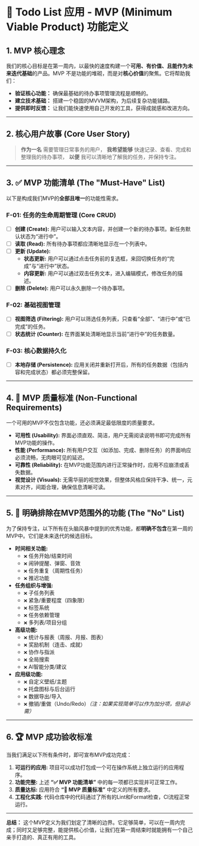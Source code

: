 # 🎯 Todo List 应用 - MVP (Minimum Viable Product) 功能定义

## **1. MVP 核心理念**

我们的核心目标是在第一周内，以最快的速度构建一个**可用、有价值、且能作为未来迭代基础**的产品。MVP 不是功能的堆砌，而是对**核心价值**的聚焦。它将帮助我们：

- **验证核心功能：** 确保最基础的待办事项管理流程是顺畅的。
- **建立技术基础：** 搭建一个稳固的MVVM架构，为后续复杂功能铺路。
- **提供即时反馈：** 让我们能快速使用自己开发的工具，获得成就感和改进方向。

---

## **2. 核心用户故事 (Core User Story)**

> **作为一名** 需要管理日常事务的用户，
> **我希望能够** 快速记录、查看、完成和整理我的待办事项，
> **以便** 我可以清晰地了解我的任务，并保持专注。

---

## **3. ✅ MVP 功能清单 (The "Must-Have" List)**

以下是构成我们MVP的**全部且唯一**的功能性需求。

### **F-01: 任务的生命周期管理 (Core CRUD)**

- [ ] **创建 (Create):** 用户可以输入文本内容，并创建一个新的待办事项。新任务默认状态为“进行中”。
- [ ] **读取 (Read):** 所有待办事项都应清晰地显示在一个列表中。
- [ ] **更新 (Update):**
  - **状态更新:** 用户可以通过点击任务前的复选框，来回切换任务的“完成”与“进行中”状态。
  - **内容更新:** 用户可以通过双击任务文本，进入编辑模式，修改任务的描述。
- [ ] **删除 (Delete):** 用户可以永久删除一个待办事项。

### **F-02: 基础视图管理**

- [ ] **视图筛选 (Filtering):** 用户可以筛选任务列表，只查看“全部”、“进行中”或“已完成”的任务。
- [ ] **状态统计 (Counter):** 在界面某处清晰地显示当前“进行中”的任务数量。

### **F-03: 核心数据持久化**

- [ ] **本地存储 (Persistence):** 应用关闭并重新打开后，所有的任务数据（包括内容和完成状态）都必须完整保留。

---

## **4. 💎 MVP 质量标准 (Non-Functional Requirements)**

一个可用的MVP不仅包含功能，还必须满足最低限度的质量要求。

- **可用性 (Usability):** 界面必须直观、简洁，用户无需阅读说明书即可完成所有MVP功能的操作。
- **性能 (Performance):** 所有用户交互（如添加、完成、删除任务）的界面响应必须流畅，无肉眼可见的延迟。
- **可靠性 (Reliability):** 在MVP功能范围内进行正常操作时，应用不应崩溃或丢失数据。
- **视觉设计 (Visuals):** 无需华丽的视觉效果，但整体风格应保持干净、统一，元素对齐，间距合理，确保信息清晰可读。

---

## **5. 🚫 明确排除在MVP范围外的功能 (The "No" List)**

为了保持专注，以下所有在头脑风暴中提到的优秀功能，都**明确不包含**在第一周的MVP中。它们是未来迭代的候选目标。

- **时间相关功能:**
  - `❌` 任务开始/结束时间
  - `❌` 闹钟提醒、弹窗、音效
  - `❌` 任务重复（周期性任务）
  - `❌` 推迟功能
- **任务组织与增强:**
  - `❌` 子任务列表
  - `❌` 紧急/重要程度（四象限）
  - `❌` 标签系统
  - `❌` 任务依赖管理
  - `❌` 多列表/项目分组
- **高级功能:**
  - `❌` 统计与报表（周报、月报、图表）
  - `❌` 奖励机制（连击、成就）
  - `❌` 协作与指派
  - `❌` 全局搜索
  - `❌` AI智能分类/建议
- **应用级功能:**
  - `❌` 自定义壁纸/主题
  - `❌` 托盘图标与后台运行
  - `❌` 数据导出/导入
  - `❌` 撤销/重做（Undo/Redo）*（注：如果实现简单可以作为加分项，但非必需）*

---

## **6. 🏆 MVP 成功验收标准**

当我们满足以下所有条件时，即可宣布MVP成功完成：

1. **可运行的应用:** 项目可以成功打包成一个可在操作系统上独立运行的应用程序。
2. **功能完整:** 上述 **“✅ MVP 功能清单”** 中的每一项都已实现并可正常工作。
3. **质量达标:** 应用符合 **“💎 MVP 质量标准”** 中定义的所有要求。
4. **工程化实践:** 代码仓库中的代码通过了所有的Lint和Format检查，CI流程正常运行。

---

**总结：** 这个MVP定义为我们划定了清晰的边界。它足够简单，可以在一周内完成；同时又足够完整，能提供核心价值，让我们在第一周结束时就能拥有一个自己亲手打造的、真正有用的工具。

